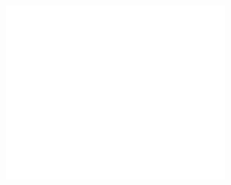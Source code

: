 <div align="center">
	<br>
	<a href="https://github.com/ychrisbishop/ychrisbishop/blame/main/content.svg">
		<img src="content.svg" width="800" height="400" alt="Click to see the source">
	</a>
	<br>
</div>


<img height="150px" />
<br>
<br>
<br>
<br>
<br>
<br>
<!-- Explanation: https://css-tricks.com/custom-styles-in-github-readmes/ -->
